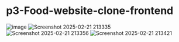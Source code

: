 # p3-Food-website-clone-frontend

![image](https://github.com/user-attachments/assets/f0da55b0-0fe4-48bf-a257-930e2c586f35)
![Screenshot 2025-02-21 213335](https://github.com/user-attachments/assets/d9a6ed64-f09b-4aab-ab0a-f00daa449bb1)
![Screenshot 2025-02-21 213356](https://github.com/user-attachments/assets/d93cb713-21f2-4b66-a762-2541ea403044)
![Screenshot 2025-02-21 213421](https://github.com/user-attachments/assets/b4e4da13-bb4f-4d56-ab5a-7f4d78cd85c7)
